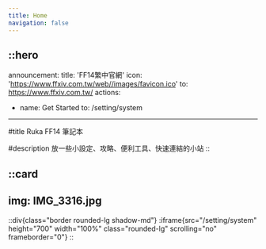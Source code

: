 ```yaml
---
title: Home
navigation: false
---
```


::hero
---
announcement:
  title: 'FF14繁中官網'
  icon: 'https://www.ffxiv.com.tw/web//images/favicon.ico'
  to: https://www.ffxiv.com.tw/
actions:
  - name: Get Started
    to: /setting/system
---

#title
Ruka FF14 筆記本

#description
放一些小設定、攻略、便利工具、快速連結的小站
::

::card
---
img: IMG_3316.jpg
---

::div{class="border rounded-lg shadow-md"}
  :iframe{src="/setting/system" height="700" width="100%" class="rounded-lg" scrolling="no" frameborder="0"}
::
